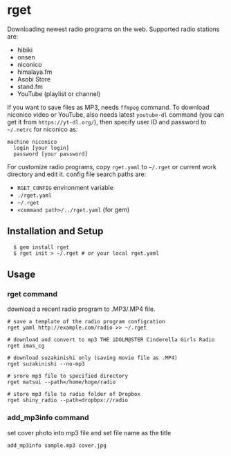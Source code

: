 # rget

Downloading newest radio programs on the web. Supported radio stations are:

* hibiki
* onsen
* niconico
* himalaya.fm
* Asobi Store
* stand.fm
* YouTube (playlist or  channel)

If you want to save files as MP3, needs `ffmpeg` command.
To download niconico video or YouTube, also needs latest `youtube-dl` command (you can get it from `https://yt-dl.org/`), then specify user ID and password to `~/.netrc` for niconico as:

```
machine niconico
  login [your login]
  password [your password]
```

For customize radio programs, copy `rget.yaml` to `~/.rget` or current work directory and edit it. config file search paths are:

* `RGET_CONFIG` environment variable
* `./rget.yaml`
* `~/.rget`
* `<command path>/../rget.yaml` (for gem)

## Installation and Setup
```
  $ gem install rget
  $ rget init > ~/.rget # or your local rget.yaml
```

## Usage
### rget command
download a recent radio program to .MP3/.MP4 file.

```
# save a template of the radio program configration
rget yaml http://example.com/radio >> ~/.rget

# download and convert to mp3 THE iDOLM@STER Cinderella Girls Radio
rget imas_cg

# download suzakinishi only (saving movie file as .MP4)
rget suzakinishi --no-mp3

# srore mp3 file to specified directory
rget matsui --path=/home/hoge/radio

# store mp3 file to radio folder of Dropbox
rget shiny_radio --path=dropbpx://radio
```

### add\_mp3info command
set cover photo into mp3 file and set file name as the title
```
add_mp3info sample.mp3 cover.jpg
```
